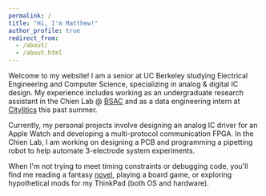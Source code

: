 ```yaml
---
permalink: /
title: "Hi, I'm Matthew!"
author_profile: true
redirect_from: 
  - /about/
  - /about.html
---
```


Welcome to my website! I am a senior at UC Berkeley studying Electrical Engineering and Computer Science, specializing in analog & digital IC design. My experience includes working as an undergraduate research assistant in the Chien Lab @ [BSAC](https://bsac.berkeley.edu/) and as a data engineering intern at [Citylitics](https://citylitics.com/) this past summer.

Currently, my personal projects involve designing an analog IC driver for an Apple Watch and developing a multi-protocol communication FPGA. In the Chien Lab, I am working on designing a PCB and programming a pipetting robot to help automate 3-electrode system experiments.

When I'm not trying to meet timing constraints or debugging code, you'll find me reading a fantasy [novel](https://www.goodreads.com/book/show/45857086-the-burning-god), playing a board game, or exploring hypothetical mods for my ThinkPad (both OS and hardware).
